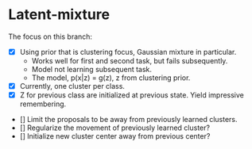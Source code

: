 # Latent-mixture
The focus on this branch:  
- [x] Using prior that is clustering focus, Gaussian mixture in particular.  
     - Works well for first and second task, but fails subsequently.  
     - Model not learning subsequent task.  
     - The model, p(x|z) = g(z), z from clustering prior.
- [x] Currently, one cluster per class.  
- [x] Z for previous class are initialized at previous state. Yield impressive remembering.  
- [] Limit the proposals to be away from previously learned clusters.
- [] Regularize the movement of previously learned cluster?
- [] Initialize new cluster center away from previous center?
